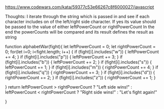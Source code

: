 <https://www.codewars.com/kata/59377c53e66267c8f6000027/javascript>

Thoughts:
I iterate through the string which is passed in and see if each character includes on of the left/right side character. 
If yes its value should be passed to the value of either leftPowerCount or rightPowerCount
In the end the powerCounts will be compared and its result defines the result as string

function alphabetWar(fight){
    let leftPowerCount = 0;
    let rightPowerCount = 0;
    for(let i=0; i<fight.length; i++) {
        if (fight[i].includes("w")) {
        leftPowerCount += 4;
        } if (fight[i].includes("p")) {
          leftPowerCount += 3;
        } if (fight[i].includes("b")) {
          leftPowerCount += 2;
        } if (fight[i].includes("s")) {
          leftPowerCount += 1;
        } if (fight[i].includes("m")) {
          rightPowerCount += 4;
        } if (fight[i].includes("q")) {
          rightPowerCount += 3;
        } if (fight[i].includes("d")) {
          rightPowerCount += 2;
        } if (fight[i].includes("z")) {
          rightPowerCount += 1;
        }
      
}
  return leftPowerCount > rightPowerCount ? "Left side wins!" : leftPowerCount < rightPowerCount ? "Right side wins!" : "Let's fight again!"

}
